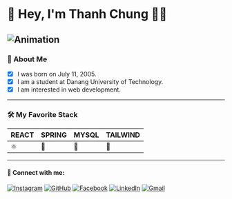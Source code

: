 # 👋 Hey, I'm Thanh Chung 👨‍💻

## ![Animation](https://readme-typing-svg.herokuapp.com?font=Fira+Code&size=24&duration=3000&color=38BDAE&center=true&vCenter=true&width=800&lines=Welcome+to+my+GitHub+profile!;Check+out+my+projects+below!)

### 📌 About Me

- [x] I was born on July 11, 2005.
- [x] I am a student at Danang University of Technology.
- [x] I am interested in web development.

---

### 🛠️ My Favorite Stack

| REACT       | SPRING      | MYSQL       | TAILWIND   |
|-------------|-------------|-------------|------------|
| ⚛️         | 	🌱         | 🐬         | 🎨        |

---


#### 🔗 Connect with me:
[![Instagram](https://img.shields.io/badge/Instagram-E4405F?style=for-the-badge&logo=instagram&logoColor=white)](https://www.instagram.com/_chugle/)
[![GitHub](https://img.shields.io/badge/GitHub-100000?style=for-the-badge&logo=github&logoColor=white)](https://github.com/ThanhChung1107)
[![Facebook](https://img.shields.io/badge/Facebook-1877F2?style=for-the-badge&logo=facebook&logoColor=white)](https://www.facebook.com/share/15ZoRfSzBZ/?mibextid=wwXIfr)
[![LinkedIn](https://img.shields.io/badge/LinkedIn-0077B5?style=for-the-badge&logo=linkedin&logoColor=white)](#)
[![Gmail](https://img.shields.io/badge/Gmail-D14836?style=for-the-badge&logo=gmail&logoColor=white)](mailto:lethanhchung@gmail.com)




